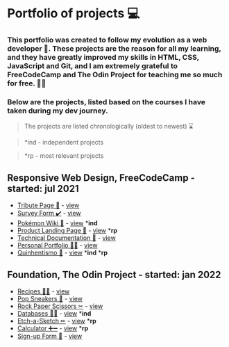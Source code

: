 # Portfolio of projects 💻
### This portfolio was created to follow my evolution as a web developer 📘. These projects are the reason for all my learning, and they have greatly improved my skills in HTML, CSS, JavaScript and Git, and I am extremely grateful to FreeCodeCamp and The Odin Project for teaching me so much for free. 👨‍💻
### Below are the projects, listed based on the courses I have taken during my dev journey.

> The projects are listed chronologically (oldest to newest) ⌛

> *ind - independent projects 

> *rp - most relevant projects

## Responsive Web Design, FreeCodeCamp - started: jul 2021
- [Tribute Page 🦼](https://github.com/jv-aquino/Tribute-Page) - [view](https://jv-aquino.github.io/Tribute-Page/)
- [Survey Form ✔️](https://github.com/jv-aquino/Survey-Form) - [view](https://jv-aquino.github.io/Survey-Form/)
- [Pokémon Wiki 📑](https://github.com/jv-aquino/pokemon-wiki) - [view](https://jv-aquino.github.io/pokemon-wiki/) ***ind**
- [Product Landing Page 🌳](https://github.com/jv-aquino/Product-Landing-Page) - [view](https://jv-aquino.github.io/Product-Landing-Page/) ***rp**
- [Technical Documentation 🧾](https://github.com/jv-aquino/Technical-Documentation-Page) - [view](https://jv-aquino.github.io/Technical-Documentation-Page/)
- [Personal Portfolio 👨‍💼](https://github.com/jv-aquino/Personal-Portfolio) - [view](https://jv-aquino.github.io/Personal-Portfolio/)
- [Quinhentismo 📝](https://github.com/jv-aquino/quinhentismo) - [view](https://jv-aquino.github.io/quinhentismo/) ***ind** ***rp**

## Foundation, The Odin Project - started: jan 2022
- [Recipes 👩‍🍳](https://github.com/jv-aquino/odin-recipes) - [view](https://jv-aquino.github.io/odin-recipes/)
- [Pop Sneakers 👟](https://github.com/jv-aquino/Odin-Landing-Page) - [view](https://jv-aquino.github.io/Odin-Landing-Page/)
- [Rock Paper Scissors ✂](https://github.com/jv-aquino/rock-paper-scissors) - [view](https://jv-aquino.github.io/rock-paper-scissors/) 
- [Databases 👨‍💻](https://github.com/jv-aquino/Banco-de-Dados) - [view](https://jv-aquino.github.io/Banco-de-Dados/) ***ind**
- [Etch-a-Sketch ✏](https://github.com/jv-aquino/etch-a-sketch) - [view](https://jv-aquino.github.io/etch-a-sketch/) ***rp**
- [Calculator ➕➖](https://github.com/jv-aquino/Calculator) - [view](https://jv-aquino.github.io/Calculator/) ***rp**
- [Sign-up Form 📝](https://github.com/jv-aquino/Sign-up-Form) - [view](https://jv-aquino.github.io/Sign-up-Form/)

